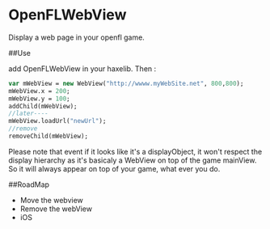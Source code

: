 OpenFLWebView
=============

Display a web page in your openfl game.

##Use

add OpenFLWebView in your haxelib.
Then :

  ```haxe
  var mWebView = new WebView("http://wwww.myWebSite.net", 800,800);
  mWebView.x = 200;
  mWebView.y = 100;
  addChild(mWebView);
  //later----
  mWebView.loadUrl("newUrl");
  //remove
  removeChild(mWebView);
  ```
Please note that event if it looks like it's a displayObject, it won't respect the display hierarchy as it's basicaly a WebView on top of the game mainView. So it will always appear on top of your game, what ever you do.
  
##RoadMap
* Move the webview
* Remove the webView
* iOS
